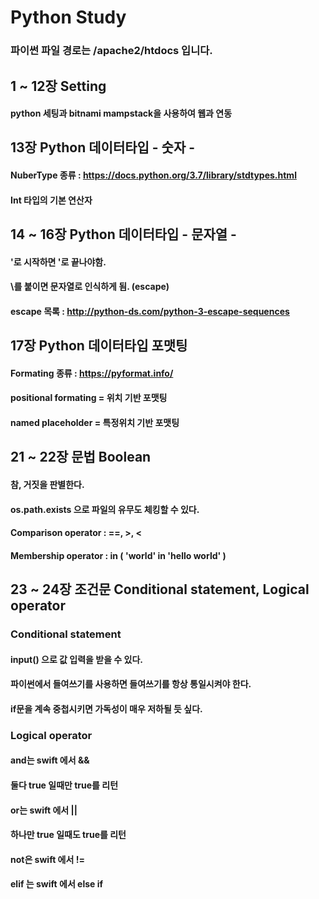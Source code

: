 # Python Study
### 파이썬 파일 경로는 /apache2/htdocs 입니다.

## 1 ~ 12장 Setting
#### python 세팅과 bitnami mampstack을 사용하여 웹과 연동

## 13장 Python 데이터타입 - 숫자 -
#### NuberType 종류 : https://docs.python.org/3.7/library/stdtypes.html
#### Int 타입의 기본 연산자

## 14 ~ 16장 Python 데이터타입 - 문자열 -
#### '로 시작하면 '로 끝나야함.
#### \를 붙이면 문자열로 인식하게 됨. (escape)
#### escape 목록 : http://python-ds.com/python-3-escape-sequences

## 17장 Python 데이터타입 포맷팅
#### Formating 종류 : https://pyformat.info/
#### positional formating = 위치 기반 포맷팅
#### named placeholder = 특정위치 기반 포맷팅

## 21 ~ 22장 문법 Boolean 
#### 참, 거짓을 판별한다.
#### os.path.exists 으로 파일의 유무도 체킹할 수 있다.
#### Comparison operator : ==, >, < 
#### Membership operator : in ( 'world' in 'hello world' )

## 23 ~ 24장 조건문 Conditional statement, Logical operator

### Conditional statement

#### input() 으로 값 입력을 받을 수 있다.
#### 파이썬에서 들여쓰기를 사용하면 들여쓰기를 항상 통일시켜야 한다.
#### if문을 계속 중첩시키면 가독성이 매우 저하될 듯 싶다.

### Logical operator

#### and는 swift 에서 &&
#### 둘다 true 일때만 true를 리턴

#### or는 swift 에서 ||
#### 하나만 true 일때도 true를 리턴

#### not은 swift 에서 !=
#### elif 는 swift 에서 else if

